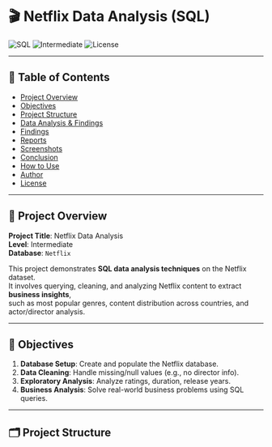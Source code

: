 # 🎬 Netflix Data Analysis (SQL)

![SQL](https://img.shields.io/badge/SQL-Analysis-blue)  ![Intermediate](https://img.shields.io/badge/Level-Intermediate-green)  ![License](https://img.shields.io/badge/License-MIT-yellow)

---

## 📑 Table of Contents

* [Project Overview](#-project-overview)
* [Objectives](#-objectives)
* [Project Structure](#-project-structure)
* [Data Analysis & Findings](#-data-analysis--findings)
* [Findings](#-findings)
* [Reports](#-reports)
* [Screenshots](#-screenshots)
* [Conclusion](#-conclusion)
* [How to Use](#-how-to-use)
* [Author](#-author)
* [License](#-license)

---

## 📌 Project Overview

**Project Title**: Netflix Data Analysis  
**Level**: Intermediate  
**Database**: `Netflix`  

This project demonstrates **SQL data analysis techniques** on the Netflix dataset.  
It involves querying, cleaning, and analyzing Netflix content to extract **business insights**,  
such as most popular genres, content distribution across countries, and actor/director analysis.

---

## 🎯 Objectives

1. **Database Setup**: Create and populate the Netflix database.  
2. **Data Cleaning**: Handle missing/null values (e.g., no director info).  
3. **Exploratory Analysis**: Analyze ratings, duration, release years.  
4. **Business Analysis**: Solve real-world business problems using SQL queries.  

---

## 🗂️ Project Structure

